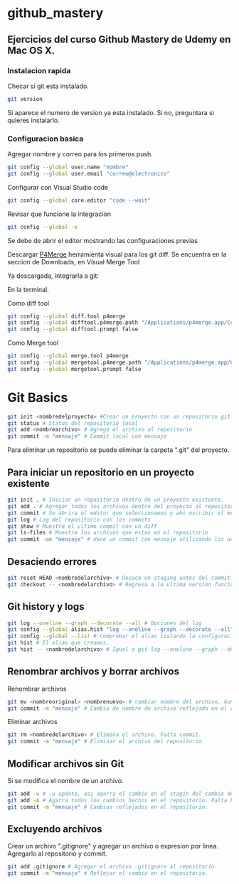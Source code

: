 # github_mastery

## Ejercicios del curso Github Mastery de Udemy en Mac OS X.

### Instalacion rapida

Checar si git esta instalado.

```bash
git version
```

Si aparece el numero de version ya esta instalado.
Si no, preguntara si quieres instalarlo.

### Configuracion basica

Agregar nombre y correo para los primeros push.

```bash
git config --global user.name "nombre"
git config --global user.email "correo@electronico"
```

Configurar con Visual Studio code

```bash
git config --global core.editor "code --wait"
``` 

Revisar que funcione la integracion

```bash
git config --global -e
```

Se debe de abrir el editor mostrando las configuraciones previas

Descargar [P4Merge](https://www.perforce.com/) herramienta visual para los git diff.
Se encuentra en la seccion de Downloads, en Visual Merge Tool

Ya descargada, integrarla a git:

En la terminal.

Como diff tool

```bash
git config --global diff.tool p4merge
git config --global difftool.p4merge.path "/Applications/p4merge.app/Contents/MacOS/p4merge"
git config --global difftool.prompt false
```

Como Merge tool
```bash
git config --global merge.tool p4merge
git config --global mergetool.p4merge.path "/Applications/p4merge.app/Contents/MacOS/p4merge"
git config --global mergetool.prompt false
```

# Git Basics

```bash
git init <nombredelproyecto> #Crear un proyecto con un repositorio git dentro
git status # Status del repositorio local
git add <nombrearchivo> # Agrega el archivo al repositorio
git commit -m "mensaje" # Commit local con mensaje
```

Para eliminar un repositorio se puede eliminar la carpeta ".git" del proyecto.

## Para iniciar un repositorio en un proyecto existente

```bash
git init . # Iniciar un repositorio dentro de un proyecto existente.
git add . # Agregar todos los archivos dentro del proyecto al repositorio
git commit # Se abrira el editor que seleccionamos y ahi escribir el mensaje del commit.
git log # Log del repositorio con los commits
git show # Muestra el ultimo commit con un diff
git ls-files # Muestra los archivos que estan en el repositorio
git commit -am "mensaje" # Hace un commit con mensaje utilizando los archivos modificados primero.
```

## Desaciendo errores

```bash
git reset HEAD <nombredelarchivo> # Desace un staging antes del commit. Los cambios aun estan en el archivo
git checkout -- <nombredelarchivo> # Regresa a la ultima version funcional del archivo.
```

## Git history y logs

```bash
git log --oneline --graph --decorate --all # Opciones del log
git config --global alias.hist "log --oneline --graph --decorate --all" # Crear un alias llamado hist con las opciones anteriores
git config --global --list # Comprobar el alias listando la configuracion
git hist # El alias que creamos.
git hist -- <nombredelarchivo> # Igual a git log --oneline --graph --decorate --all -- <nombredelarchivo>
```

## Renombrar archivos y borrar archivos

Renombrar archivos

```bash
git mv <nombreoriginal> <nombrenuevo> # cambiar nombre del archivo. Aun falta hacer commits.
git commit -m "mensaje" # Cambio de nombre de archivo reflejado en el repositorio.
```

Eliminar archivos

```bash
git rm <nombredelarchivo> # Elimina el archivo. Falta commit.
git commit -m "mensaje" # Eliminar el archivo del repositorio.
```

## Modificar archivos sin Git

Si se modifica el nombre de un archivo.

```bash
git add -u # -u update, asi agarra el cambio en el stagin del cambio de nombre.
git add -A # Agarra todos los cambios hechos en el repositorio. Falta hacer commit.
git commit -m "mensaje" # Cambios reflejados en el repositorio.
```

## Excluyendo archivos

Crear un archivo ".gitignore" y agregar un archivo o expresion por linea.
Agregarlo al repositorio y commit.

```bash
git add .gitignore # Agregar el archivo .gitignore al repositorio.
git commit -m "mensaje" # Reflejar el cambio en el repositorio.
```

